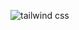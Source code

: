 ![tailwind css](https://user-images.githubusercontent.com/67497228/209465700-cc30e70a-345e-4ad8-a796-44f46b539a87.jpg)
